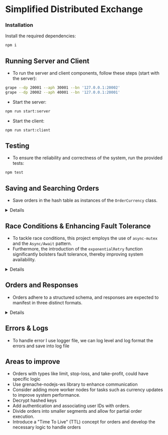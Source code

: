 # Simplified Distributed Exchange

### Installation
Install the required dependencies:
```bash
npm i
```
## Running Server and Client
* To run the server and client components, follow these steps (start with the server):

```bash
grape --dp 20001 --aph 30001 --bn '127.0.0.1:20002'
grape --dp 20002 --aph 40001 --bn '127.0.0.1:20001'
```
* Start the server:
```bash
npm run start:server
```
* Start the client:
```bash
npm run start:client
```
## Testing
* To ensure the reliability and correctness of the system, run the provided tests:
```bash
npm test
```
## Saving and Searching Orders

- Save orders in the hash table as instances of the `OrderCurrency` class.

<details>
     <summary> Details </summary>

#### Saving Orders in the Hash Table

- Each order is saved within the `orderHashTable` in the `OrderCurrency` class.
- Every order receives a distinct hash key determined by its attributes: `side`, `quantity`, and `type`. For example, "btusell50" represents a "sell 50 btu" order.
- Queuing: When a new order shares the same key, like "sell 50 btu," it will be placed in a queue alongside similar orders.


#### Efficient O(1) Search Capability

- Searching within the hash table boasts an impressive time complexity of O(1), signifying remarkable efficiency. All that's required is the creation of a `searchKey` through the combination of `side`, `quantity`, and `type`.
- As soon as a match is identified during the search, the order is promptly removed from the `orderHashTable` object.

</details>

## Race Conditions & Enhancing Fault Tolerance

- To tackle race conditions, this project employs the use of `async-mutex` and the `Async/Await` pattern.
- Furthermore, the introduction of the `exponentialRetry` function significantly bolsters fault tolerance, thereby improving system availability.

<details>
     <summary> Details </summary>


* 1. Using `async-mutex` for Request Locking and Matching
   - We utilize the `async-mutex` library to implement locks on requests and matching. This ensures that multiple operations don't interfere with each other, enhancing system stability.

* 2. Deploying `Async/Await` in Order Submission as an Array of Objects
   - We implement asynchronous processing of orders by submitting them as an array of objects. This approach improves concurrency and helps manage order submissions effectively.

#### Enhancing Fault Tolerance
To increase the fault tolerance of the system and ensure high availability while preventing excessive network load due to retry requests, we employ the `submitOrdersWithRetry` function. This function retries order submissions when network or connection issues occur.

</details>

## Orders and Responses
* Orders adhere to a structured schema, and responses are expected to manifest in three distinct formats.


<details>
   <summary> Details </summary>

#### Orders
* Orders should be structured as objects with the following properties:
```javascript
   {
    orderId: 3,
    symbol: 'ETH', 
    quantity: 50,
    price: 2700.00,
    side: 'sell',
    orderType: 'market', 
  }
```
#### Output
* The output messages fall into three main categories when no errors occur:
* 1- Order Successfully Added to Order Book
```bash
Your sell  order for 50 ETH has been added to the order book. You are at the front of the queue.
```
* 2- Order Added to Queue. This message indicates that your order has been added to a queue, and you're in a specific position within that queue.
```bash
Your sell order for 50 BTC  has been added to the order book. You are in position 2 in the queue.
```
* 3- Order Matched for Exchange. This message signifies that your order found a match for an exchange, so it didn't go into the queue and was processed immediately.
```bash
Your purchase of 50 sell has been successfully completed.
```
</details>

## Errors & Logs
* To handle error I use logger file, we can log level and log format the errors and save into log file

## Areas to improve
* Orders with types like limit, stop-loss, and take-profit, could have specific logic
* Use grenache-nodejs-ws library to enhance communication 
* Consider adding more worker nodes for tasks such as currency updates to improve system performance.
* Decrypt hashed keys
* Add authentication and associating user IDs with orders.
* Divide orders into smaller segments and allow for partial order execution.
* Introduce a "Time To Live" (TTL) concept for orders and develop the necessary logic to handle orders 
